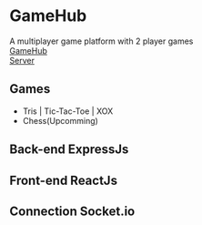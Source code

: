 # GameHub
 A multiplayer game platform with 2 player games <br>
 [GameHub](https://game-hub-bkgt.onrender.com/) <br>
 [Server](https://game-hub-4tbi.onrender.com/)

 ## Games
 * Tris | Tic-Tac-Toe | XOX
 * Chess(Upcomming)
 ## Back-end ExpressJs
 ## Front-end ReactJs
 ## Connection Socket.io
